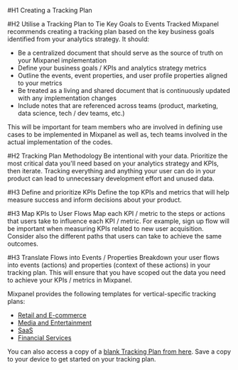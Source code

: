 #H1 Creating a Tracking Plan

#H2 Utilise a Tracking Plan to Tie Key Goals to Events Tracked
Mixpanel recommends creating a tracking plan based on the key business goals identified from your analytics strategy. It should: 

- Be a centralized document that should serve as the source of truth on your Mixpanel implementation
- Define your business goals / KPIs and analytics strategy metrics
- Outline the events, event properties, and user profile properties aligned to your metrics
- Be treated as a living and shared document that is continuously updated with any implementation changes
- Include notes that are referenced across teams (product, marketing, data science, tech / dev teams, etc.)

This will be important for team members who are involved in defining use cases to be implemented in Mixpanel as well as, tech teams involved in the actual implementation of the codes.

#H2 Tracking Plan Methodology
Be intentional with your data. Prioritize the most critical data you'll need based on your analytics strategy and KPIs, then iterate. Tracking everything and anything your user can do in your product can lead to unnecessary development effort and unused data.

#H3 Define and prioritize KPIs
Define the top KPIs and metrics that will help measure success and inform decisions about your product.

#H3 Map KPIs to User Flows
Map each KPI / metric to the steps or actions that users take to influence each KPI / metric. For example, sign up flow will be important when measuring KPIs related to new user acquisition. Consider also the different paths that users can take to achieve the same outcomes.

#H3 Translate Flows into Events / Properties
Breakdown your user flows into events (actions) and properties (context of these actions) in your tracking plan. This will ensure that you have scoped out the data you need to achieve your KPIs / metrics in Mixpanel.

Mixpanel provides the following templates for vertical-specific tracking plans:

- [Retail and E-commerce](https://docs.google.com/spreadsheets/d/1Kyys37m_GEL79_1BKKEnU5KxK91NF04kY-L_bFfcfqE/edit#gid=1484002407)
- [Media and Entertainment](https://docs.google.com/spreadsheets/d/1K9t53kJJjaBG36kCIbZn_qKjXR9Iy306zYZAqDrv_AM/edit?usp=sharing)
- [SaaS](https://docs.google.com/spreadsheets/d/1A5wm5MKzRfSOZfUfCAg8YpePiz8Jn3Ar_u8KBo5lD6g/edit?usp=sharing)
- [Financial Services](https://docs.google.com/spreadsheets/d/1oGv6vbIFiYbima9IX4ItpBJvuChs-zzh83MRt_dSPgg/edit?usp=sharing)

You can also access a copy of a [blank Tracking Plan from here](https://docs.google.com/spreadsheets/d/1ZdOZ6TMtRPxy7qRxiLsvH9HWcHJM6nZydWKoThRxFKc/edit#gid=1641519238). Save a copy to your device to get started on your tracking plan.

